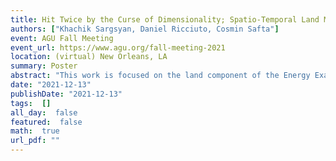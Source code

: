 ```yaml
---
title: Hit Twice by the Curse of Dimensionality; Spatio-Temporal Land Model Calibration using Karhunen-Loeve and Sparse Polynomial Chaos Expansions
authors: ["Khachik Sargsyan, Daniel Ricciuto, Cosmin Safta"]
event: AGU Fall Meeting
event_url: https://www.agu.org/fall-meeting-2021
location: (virtual) New Orleans, LA
summary: Poster
abstract: "This work is focused on the land component of the Energy Exascale Earth System Model (E3SM). Prediction uncertainties in the E3SM land model (ELM) are caused in part by a large number of uncertain parameters related to ecosystem processes that control fluxes of carbon and energy. Studying the ELM performance with respect to variations in these parameters is an essential task of forward uncertainty quantification (UQ) and is challenged by a large number of such uncertain parameters as well as the ELM computational expense. Besides this curse of dimensionality in the input, calibrating these parameters (inverse UQ), is challenged by the high-dimensional, spatio-temporal output fields of model evaluations and observational data.<br><br>We will demonstrate Bayesian calibration of ELM parameters using gridded observation datasets. The work incorporates a range of dimensionality reduction techniques, including Karhunen-Loeve (KL) expansions of spatio-temporal outputs and sparse polynomial chaos representations of KL modes. Accordingly, a surrogate-based likelihood function is constructed with an additional statistical representation corresponding to model structural error. The resulting embedded model-error strategy disambiguates model error from data noise and leads to predictions with attributable uncertainties. Bayesian inference via adaptive Markov chain Monte Carlo sampling reveals that the dominant component of predictive uncertainty is model structural error highlighting the need for augmenting model parameters with a spatio-temporal structure in order to improve predictability. The developed workflow heavily relies on capabilities available in UQ Toolkit (www.sandia.gov/uqtoolkit)."
date: "2021-12-13"
publishDate: "2021-12-13"
tags:  []
all_day:  false
featured:  false
math:  true
url_pdf: ""
---
```


